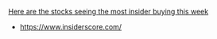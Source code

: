 


[Here are the stocks seeing the most insider buying this week](https://www.youtube.com/watch?v=ars7u3KzjXw)
- https://www.insiderscore.com/
